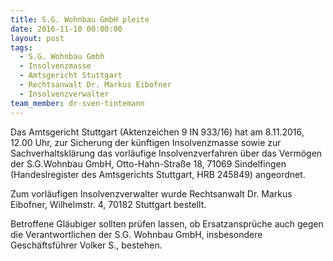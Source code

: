 ```yaml
---
title: S.G. Wohnbau GmbH pleite
date: 2016-11-10 00:00:00
layout: post
tags:
  - S.G. Wohnbau Gmbh
  - Insolvenzmasse
  - Amtsgericht Stuttgart
  - Rechtsanwalt Dr. Markus Eibofner
  - Insolvenzverwalter
team_member: dr-sven-tintemann
---
```



Das Amtsgericht Stuttgart (Aktenzeichen 9 IN 933/16) hat am 8.11.2016, 12.00 Uhr, zur Sicherung der k&uuml;nftigen Insolvenzmasse sowie zur Sachverhaltskl&auml;rung das vorl&auml;ufige Insolvenzverfahren &uuml;ber das Verm&ouml;gen der S.G.Wohnbau GmbH, Otto-Hahn-Stra&szlig;e 18, 71069 Sindelfingen (Handeslregister des Amtsgerichts Stuttgart, HRB 245849) angeordnet.

Zum vorl&auml;ufigen Insolvenzverwalter wurde Rechtsanwalt Dr. Markus Eibofner, Wilhelmstr. 4, 70182 Stuttgart bestellt.

Betroffene Gl&auml;ubiger sollten pr&uuml;fen lassen, ob Ersatzanspr&uuml;che auch gegen die Verantwortlichen der S.G. Wohnbau GmbH, insbesondere Gesch&auml;ftsf&uuml;hrer Volker S., bestehen.